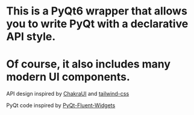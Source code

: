 # This is a PyQt6 wrapper that allows you to write PyQt with a declarative API style.
# Of course, it also includes many modern UI components.

API design inspired by [ChakraUI](https://github.com/zhiyiYo/PyQt-Fluent-Widgets) and [tailwind-css](https://tailwindcss.com/)

PyQt code inspired by [PyQt-Fluent-Widgets](https://github.com/zhiyiYo/PyQt-Fluent-Widgets)
